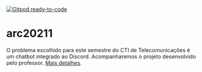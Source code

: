 [![Gitpod ready-to-code](https://img.shields.io/badge/Gitpod-ready--to--code-blue?logo=gitpod)](https://gitpod.io/#https://github.com/DalianeAna/arc20211)

# arc20211
O problema escolhido para este semestre do CTI de Telecomunicações é um chatbot integrado ao Discord. 
Acompanharemos o projeto desenvolvido pelo professor. [Mais detalhes](https://github.com/boidacarapreta/arc20211#readme).
